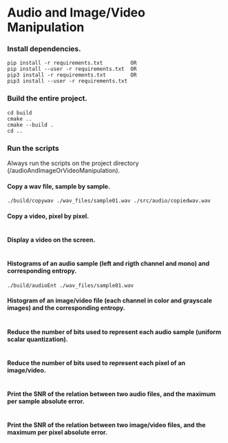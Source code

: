 # Audio and Image/Video Manipulation


### Install dependencies.
```
pip install -r requirements.txt         OR
pip install --user -r requirements.txt  OR
pip3 install -r requirements.txt        OR
pip3 install --user -r requirements.txt 
```

### Build the entire project.
```
cd build
cmake ..
cmake --build .
cd ..
```

### Run the scripts
Always run the scripts on the project directory (/audioAndImageOrVideoManipulation).

#### Copy a wav file, sample by sample. 
``` 
./build/copywav ./wav_files/sample01.wav ./src/audio/copiedwav.wav
```

#### Copy a video, pixel by pixel.
```

```

#### Display a video on the screen.
```

```

#### Histograms of an audio sample (left and rigth channel and mono) and corresponding entropy.
```
./build/audioEnt ./wav_files/sample01.wav
```

#### Histogram of an image/video file (each channel in color and grayscale images) and the corresponding entropy.
```

```

#### Reduce the number of bits used to represent each audio sample (uniform scalar quantization).
```

```

#### Reduce the number of bits used to represent each pixel of an image/video.
```

```

#### Print the SNR of the relation between two audio files, and the maximum per sample absolute error.
```

```

#### Print the SNR of the relation between two image/video files, and the maximum per pixel absolute error.
```

```
